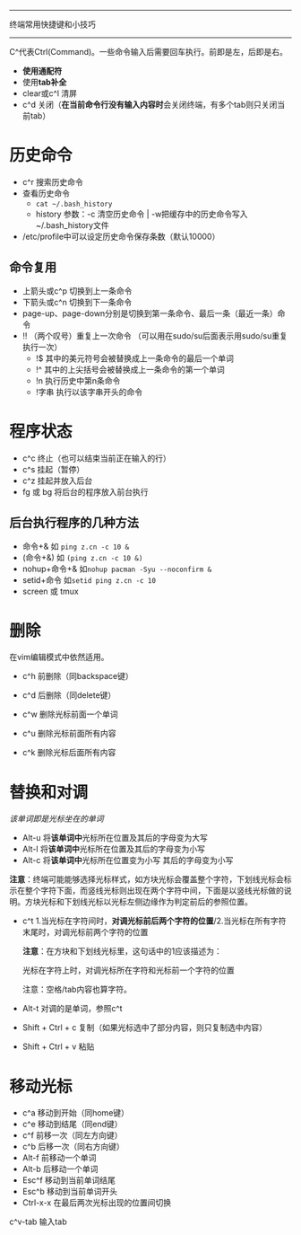 

---

终端常用快捷键和小技巧

------

C^代表Ctrl(Command)。一些命令输入后需要回车执行。前即是左，后即是右。

-   **使用通配符**
-   使用**tab补全**
-   clear或c^l  清屏
-   c^d   关闭（**在当前命令行没有输入内容时**会关闭终端，有多个tab则只关闭当前tab）

# 历史命令

- c^r    搜索历史命令
- 查看历史命令
  - `cat ~/.bash_history`
  - history    参数：-c  清空历史命令 | -w把缓存中的历史命令写入~/.bash_history文件
- /etc/profile中可以设定历史命令保存条数（默认10000）

## 命令复用

- 上箭头或c^p  切换到上一条命令
- 下箭头或c^n  切换到下一条命令
- page-up、page-down分别是切换到第一条命令、最后一条（最近一条）命令
- !! （两个叹号）重复上一次命令 （可以用在sudo/su后面表示用sudo/su重复执行一次）
    -   !$      其中的美元符号会被替换成上一条命令的最后一个单词
    -   !^      其中的上尖括号会被替换成上一条命令的第一个单词
    -   !n      执行历史中第n条命令
    -   !字串    执行以该字串开头的命令

# 程序状态

-   c^c  终止（也可以结束当前正在输入的行）
-   c^s  挂起（暂停）
-   c^z  挂起并放入后台
-   fg 或 bg 将后台的程序放入前台执行

## 后台执行程序的几种方法

- 命令+&  如  `ping z.cn -c 10 &`
- (命令+&) 如 `(ping z.cn -c 10 &)`
- nohup+命令+&   如`nohup pacman -Syu --noconfirm &`
- setid+命令 如`setid ping z.cn -c 10`
- screen 或 tmux

# 删除

在vim编辑模式中依然适用。

-   c^h 前删除（同backspace键）

-   c^d 后删除（同delete键）

-   c^w 删除光标前面一个单词

-   c^u 删除光标前面所有内容

-   c^k 删除光标后面所有内容

# 替换和对调

*该单词即是光标坐在的单词*

-   Alt-u  将**该单词中**光标所在位置及其后的字母变为大写
-   Alt-l   将**该单词中**光标所在位置及其后的字母变为小写
-   Alt-c  将**该单词中**光标所在位置变为小写 其后的字母变为小写

**注意**：终端可能能够选择光标样式，如方块光标会覆盖整个字符，下划线光标会标示在整个字符下面，而竖线光标则出现在两个字符中间，下面是以竖线光标做的说明。方块光标和下划线光标以光标左侧边缘作为判定前后的参照位置。

-   c^t  1.当光标在字符间时，**对调光标前后两个字符的位置**/2.当光标在所有字符末尾时，对调光标前两个字符的位置

    **注意**：在方块和下划线光标里，这句话中的1应该描述为：

    光标在字符上时，对调光标所在字符和光标前一个字符的位置

    注意：空格/tab内容也算字符。
    ​

-   Alt-t  对调的是单词，参照c^t

-   Shift + Ctrl + c  复制（如果光标选中了部分内容，则只复制选中内容）


- Shift + Ctrl + v  粘贴

# 移动光标

-   c^a 移动到开始（同home键）
-   c^e 移动到结尾（同end键）
-   c^f  前移一次（同左方向键）
-   c^b 后移一次（同右方向键）
-   Alt-f  前移动一个单词
-   Alt-b  后移动一个单词
-   Esc^f  移动到当前单词结尾
-   Esc^b 移动到当前单词开头
-   Ctrl-x-x  在最后两次光标出现的位置间切换



c^v-tab 输入tab